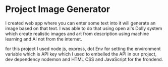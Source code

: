 # Project Image Generator

I created web app where you can enter some text into it will generate an image based on that text. I was
able to do that using open ai's Dolly system which create realistic images and art from description using machine learning and AI not from the internet.


for this project I used node js, express, dot Env for setting the environment variable which is API key which I used to embelled the API in our project, 
dev dependency nodemon and HTML CSS and JavaScript for the frondend.
